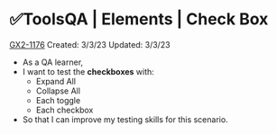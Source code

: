 # ✅ToolsQA | Elements | Check Box

[GX2-1176](https://upexgalaxy9.atlassian.net/browse/GX2-1176) Created: 3/3/23 Updated: 3/3/23

*   As a QA learner,
*   I want to test the **checkboxes** with:
    *   Expand All
    *   Collapse All
    *   Each toggle
    *   Each checkbox
*   So that I can improve my testing skills for this scenario.